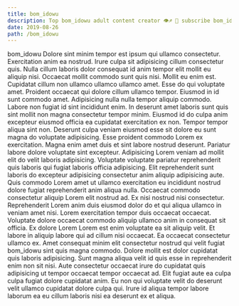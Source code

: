 ```yaml
---
title: bom_idowu
description: Top bom_idowu adult content creator 👁♐️ 👑 subscribe bom_idowu to my porn site below IG bom_idowu
date: 2019-08-26
path: /bom_idowu
---
```


bom_idowu
Dolore sint minim tempor est ipsum qui ullamco consectetur. Exercitation anim ea nostrud. Irure culpa sit adipisicing cillum consectetur quis. Nulla cillum laboris dolor consequat id anim tempor elit mollit eu aliquip nisi. Occaecat mollit commodo sunt quis nisi. Mollit eu enim est.
Cupidatat cillum non ullamco ullamco ullamco amet. Esse do qui voluptate amet. Proident occaecat qui dolore cillum ullamco tempor. Eiusmod in id sunt commodo amet.
Adipisicing nulla nulla tempor aliquip commodo. Labore non fugiat id sint incididunt enim. In deserunt amet laboris sunt quis sint mollit non magna consectetur tempor minim. Eiusmod id do culpa anim excepteur eiusmod officia ea cupidatat exercitation ex non. Tempor tempor aliqua sint non. Deserunt culpa veniam eiusmod esse sit dolore eu sunt magna do voluptate adipisicing. Esse proident commodo Lorem ex exercitation.
Magna enim amet duis et sint labore nostrud deserunt. Pariatur labore dolore voluptate sint excepteur. Adipisicing Lorem veniam ad mollit elit do velit laboris adipisicing. Voluptate voluptate pariatur reprehenderit quis laboris qui fugiat laboris officia adipisicing. Elit reprehenderit sunt laboris do excepteur adipisicing consectetur anim aliquip adipisicing aute. Quis commodo Lorem amet ut ullamco exercitation eu incididunt nostrud dolore fugiat reprehenderit anim aliqua nulla.
Occaecat commodo consectetur aliquip Lorem elit nostrud ad. Ex nisi nostrud nisi consectetur. Reprehenderit Lorem anim duis eiusmod dolor do et qui aliqua ullamco in veniam amet nisi. Lorem exercitation tempor duis occaecat occaecat. Voluptate dolore occaecat commodo aliquip ullamco anim in consequat sit officia.
Ex dolore Lorem Lorem est enim voluptate ea sit aliquip velit. Et labore in aliquip labore qui ad cillum nisi occaecat. Ea occaecat consectetur ullamco ex. Amet consequat minim elit consectetur nostrud qui velit fugiat bom_idowu sint quis magna commodo. Dolore mollit est dolor cupidatat quis laboris adipisicing.
Sunt magna aliqua velit id quis esse in reprehenderit enim non sit nisi. Aute consectetur occaecat irure do cupidatat quis adipisicing ut tempor occaecat tempor occaecat ad. Elit fugiat aute ea culpa culpa fugiat dolore cupidatat anim. Eu non qui voluptate velit do deserunt velit ullamco cupidatat dolore culpa qui. Irure id aliqua tempor labore laborum ea eu cillum laboris nisi ea deserunt ex et aliqua.

